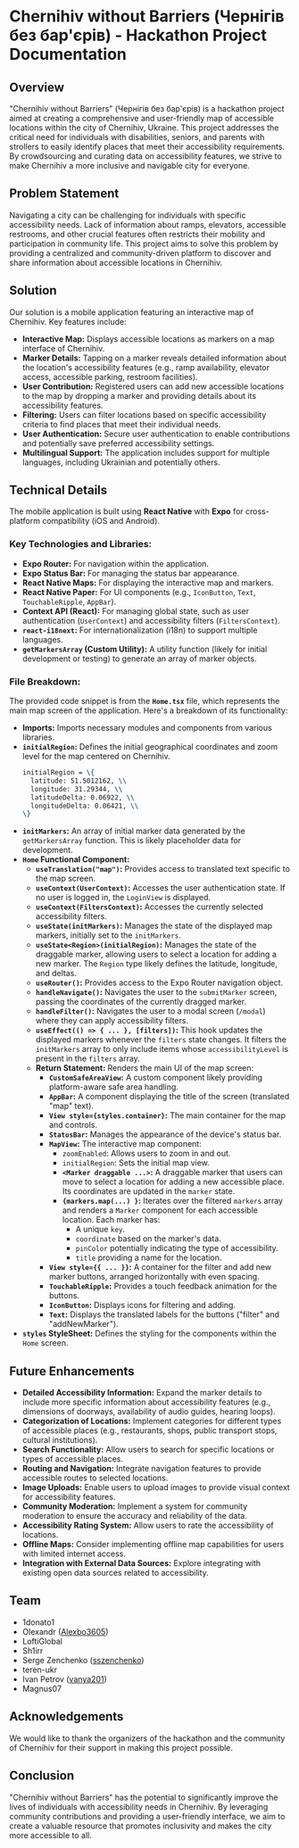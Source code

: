 # Chernihiv without Barriers (Чернігів без бар'єрів) - Hackathon Project Documentation

## Overview

"Chernihiv without Barriers" (Чернігів без бар'єрів) is a hackathon project aimed at creating a comprehensive and user-friendly map of accessible locations within the city of Chernihiv, Ukraine. This project addresses the critical need for individuals with disabilities, seniors, and parents with strollers to easily identify places that meet their accessibility requirements. By crowdsourcing and curating data on accessibility features, we strive to make Chernihiv a more inclusive and navigable city for everyone.

## Problem Statement

Navigating a city can be challenging for individuals with specific accessibility needs. Lack of information about ramps, elevators, accessible restrooms, and other crucial features often restricts their mobility and participation in community life. This project aims to solve this problem by providing a centralized and community-driven platform to discover and share information about accessible locations in Chernihiv.

## Solution

Our solution is a mobile application featuring an interactive map of Chernihiv. Key features include:

- **Interactive Map:** Displays accessible locations as markers on a map interface of Chernihiv.
- **Marker Details:** Tapping on a marker reveals detailed information about the location's accessibility features (e.g., ramp availability, elevator access, accessible parking, restroom facilities).
- **User Contribution:** Registered users can add new accessible locations to the map by dropping a marker and providing details about its accessibility features.
- **Filtering:** Users can filter locations based on specific accessibility criteria to find places that meet their individual needs.
- **User Authentication:** Secure user authentication to enable contributions and potentially save preferred accessibility settings.
- **Multilingual Support:** The application includes support for multiple languages, including Ukrainian and potentially others.

## Technical Details

The mobile application is built using **React Native** with **Expo** for cross-platform compatibility (iOS and Android).

### Key Technologies and Libraries:

- **Expo Router:** For navigation within the application.
- **Expo Status Bar:** For managing the status bar appearance.
- **React Native Maps:** For displaying the interactive map and markers.
- **React Native Paper:** For UI components (e.g., `IconButton`, `Text`, `TouchableRipple`, `AppBar`).
- **Context API (React):** For managing global state, such as user authentication (`UserContext`) and accessibility filters (`FiltersContext`).
- **`react-i18next`:** For internationalization (i18n) to support multiple languages.
- **`getMarkersArray` (Custom Utility):** A utility function (likely for initial development or testing) to generate an array of marker objects.

### File Breakdown:

The provided code snippet is from the **`Home.tsx`** file, which represents the main map screen of the application. Here's a breakdown of its functionality:

- **Imports:** Imports necessary modules and components from various libraries.
- **`initialRegion`:** Defines the initial geographical coordinates and zoom level for the map centered on Chernihiv.
  ```latex
  initialRegion = \{
    latitude: 51.5012162, \\
    longitude: 31.29344, \\
    latitudeDelta: 0.06922, \\
    longitudeDelta: 0.06421, \\
  \}
  ```
- **`initMarkers`:** An array of initial marker data generated by the `getMarkersArray` function. This is likely placeholder data for development.
- **`Home` Functional Component:**
  - **`useTranslation("map")`:** Provides access to translated text specific to the map screen.
  - **`useContext(UserContext)`:** Accesses the user authentication state. If no user is logged in, the `LoginView` is displayed.
  - **`useContext(FiltersContext)`:** Accesses the currently selected accessibility filters.
  - **`useState(initMarkers)`:** Manages the state of the displayed map markers, initially set to the `initMarkers`.
  - **`useState<Region>(initialRegion)`:** Manages the state of the draggable marker, allowing users to select a location for adding a new marker. The `Region` type likely defines the latitude, longitude, and deltas.
  - **`useRouter()`:** Provides access to the Expo Router navigation object.
  - **`handleNavigate()`:** Navigates the user to the `submitMarker` screen, passing the coordinates of the currently dragged marker.
  - **`handleFilter()`:** Navigates the user to a modal screen (`/modal`) where they can apply accessibility filters.
  - **`useEffect(() => { ... }, [filters])`:** This hook updates the displayed markers whenever the `filters` state changes. It filters the `initMarkers` array to only include items whose `accessibilityLevel` is present in the `filters` array.
  - **Return Statement:** Renders the main UI of the map screen:
    - **`CustomSafeAreaView`:** A custom component likely providing platform-aware safe area handling.
    - **`AppBar`:** A component displaying the title of the screen (translated "map" text).
    - **`View style={styles.container}`:** The main container for the map and controls.
    - **`StatusBar`:** Manages the appearance of the device's status bar.
    - **`MapView`:** The interactive map component:
      - `zoomEnabled`: Allows users to zoom in and out.
      - `initialRegion`: Sets the initial map view.
      - **`<Marker draggable ...>`:** A draggable marker that users can move to select a location for adding a new accessible place. Its coordinates are updated in the `marker` state.
      - **`{markers.map(...) }`:** Iterates over the filtered `markers` array and renders a `Marker` component for each accessible location. Each marker has:
        - A unique `key`.
        - `coordinate` based on the marker's data.
        - `pinColor` potentially indicating the type of accessibility.
        - `title` providing a name for the location.
    - **`View style={{ ... }}`:** A container for the filter and add new marker buttons, arranged horizontally with even spacing.
    - **`TouchableRipple`:** Provides a touch feedback animation for the buttons.
    - **`IconButton`:** Displays icons for filtering and adding.
    - **`Text`:** Displays the translated labels for the buttons ("filter" and "addNewMarker").
- **`styles` StyleSheet:** Defines the styling for the components within the `Home` screen.

## Future Enhancements

- **Detailed Accessibility Information:** Expand the marker details to include more specific information about accessibility features (e.g., dimensions of doorways, availability of audio guides, hearing loops).
- **Categorization of Locations:** Implement categories for different types of accessible places (e.g., restaurants, shops, public transport stops, cultural institutions).
- **Search Functionality:** Allow users to search for specific locations or types of accessible places.
- **Routing and Navigation:** Integrate navigation features to provide accessible routes to selected locations.
- **Image Uploads:** Enable users to upload images to provide visual context for accessibility features.
- **Community Moderation:** Implement a system for community moderation to ensure the accuracy and reliability of the data.
- **Accessibility Rating System:** Allow users to rate the accessibility of locations.
- **Offline Maps:** Consider implementing offline map capabilities for users with limited internet access.
- **Integration with External Data Sources:** Explore integrating with existing open data sources related to accessibility.

## Team

- 1donato1
- Olexandr ([Alexbo3605](https://github.com/Alexbo3605))
- LoftiGlobal
- Sh1irr
- Serge Zenchenko ([sszenchenko](https://github.com/sszenchenko))
- teren-ukr
- Ivan Petrov ([vanya201](https://github.com/vanya201))
- Magnus07

## Acknowledgements

We would like to thank the organizers of the hackathon and the community of Chernihiv for their support in making this project possible.

## Conclusion

"Chernihiv without Barriers" has the potential to significantly improve the lives of individuals with accessibility needs in Chernihiv. By leveraging community contributions and providing a user-friendly interface, we aim to create a valuable resource that promotes inclusivity and makes the city more accessible to all.
